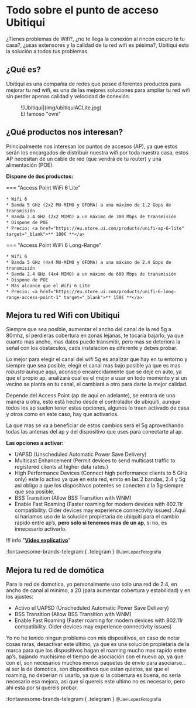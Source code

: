 # Todo sobre el punto de acceso Ubitiqui

¿Tienes problemas de Wifi?, ¿no te llega la conexión al rincón oscuro te tu casa?, ¿usas extensores y la calidad de tu red wifi es pésima?, Ubitiqui esta la solución a todos tus problemas.

## ¿Qué es?

Ubitiqui es una compañía de redes que posee diferentes productos para mejorar tu red wifi, es una de las mejores soluciones para ampliar tu red wifi sin perder apenas calidad y velocidad de conexión.

<figure markdown> 
  ![Ubitiqui](img/ubitiquiACLite.jpg)
  <figcaption>El famoso "ovni"</figcaption>
</figure>

## ¿Qué productos nos interesan?

Principalmente nos interesan los puntos de accesos (AP), ya que estos serán los encargados de distribuir nuestra wifi por toda nuestra casa, estos AP necesitan de un cable de red (que vendrá de tu router) y una alimentación (POE).

**Dispone de dos productos:**

=== "Access Point WiFi 6 Lite"

    * Wifi 6
    * Banda 5 GHz (2x2 MU-MIMO y OFDMA) a una máximo de 1.2 Gbps de transmisión
    * Banda 2.4 GHz (2x2 MIMO) a un máximo de 300 Mbps de transmisión
    * Dispone de POE
    * Precio: <a href="https://eu.store.ui.com/products/unifi-ap-6-lite" target="_blank">** 100€ **</a>
    
=== "Access Point WiFi 6 Long-Range"

    * Wifi 6
    * Banda 5 GHz (4x4 MU-MIMO y OFDMA) a una máximo de 2.4 Gbps de transmisión
    * Banda 2.4 GHz (4x4 MIMO) a un máximo de 600 Mbps de transmisión
    * Dispone de POE
    * Más alcance que el Wifi 6 Lite
    * Precio: <a href="https://eu.store.ui.com/products/unifi-6-long-range-access-point-1" target="_blank">** 150€ **</a>

## Mejora tu red Wifi con Ubitiqui

Siempre que sea posible, aumentar el ancho del canal de la red 5g a 80mhz, si perdieras cobertura en zonas lejanas, te tocaría bajarlo, ya que cuanto mas ancho, mas datos puede transmitir, pero mas se deteriora la señal con los obstaculos, cada instalacion es diferente y debes probar.

Lo mejor para elegir el canal del wifi 5g es analizar que hay en tu entorno y siempre que sea posible, elegir el canal mas bajo posible ya que es mas *robusto* aunque aqui, aconsejo encarecidamente que se deje en auto, ya que el propio ap, analizará cual es el mejor a usar en todo momento y si un vecino se planta en tu canal, el cambiará a otro para darte la mejor calidad.

Depende del Access Point (ap de aqui en adelante), se entrará de una manera u otra, esto está hecho desde el controlador de ubiquiti, aunque todos los ap suelen tener estas opciones, algunos lo traen activado de casa y otros como en este caso, hay que activarlos.

La que mas se va a beneficiar de estos cambios será el 5g aprovechando todas las antenas del ap y del dispositivo que uses para conectarte al ap.

**Las opciones a activar:**

* UAPSD (Unscheduled Automatic Power Save Delivery)
* Multicast Enhancement (Permit devices to send multicast traffic to registered clients at higher data rates.)
* High Performance Devices (Connect high performance clients to 5 GHz only) este lo activo ya que en esta red, emito en  las 2 bandas, 2.4 y 5g asi obligo a que los dispositivos potentes se conecten a la 5g siempre que sea posible.
* BSS Transition (Allow BSS Transition with WNM) 
* Enable Fast Roaming (Faster roaming for modern devices with 802.11r compatibility. Older devices may experience connectivity issues) .Aqui si hariamos uso de la solucion propietaria de ubiquiti para el cambio rapido entre ap’s, **pero solo si tenemos mas de un ap**, si no, es innecesario activarlo.

!!! info "[**Video explicativo**](/videos/MejoraWifi.mov)"

:fontawesome-brands-telegram:{ .telegram } <small>@JaviLopezFotografia</small> 

## Mejora tu red de domótica

Para la red de domotica, yo personalmente uso solo una red de 2.4, en ancho de canal al minimo, a 20 (para aumentar cobertura y estabilidad) y en los ajustes:

* Activo el UAPSD (Unscheduled Automatic Power Save Delivery)
* BSS Transition (Allow BSS Transition with WNM) 
* Enable Fast Roaming (Faster roaming for modern devices with 802.11r compatibility. Older devices may experience connectivity issues)

Yo no he tenido ningun problema con mis dispositivos, en caso de notar cosas raras, desactivar este último, ya que es una solución propietaria de la marca para que los dispositivos hagan el roaming mucho mas rapido entre ap’s, bajando muchisimo el tiempo de asociación con el nuevo ap, ya que con el, son necesarios muchos menos paquetes de envio para asociarse… al ser la de domotica, son dispositivos que estan quietos, asi que el roaming, no deberian ni usarlo, ya que si la cobertura es buena, no seria necesario esa mejora, asi que si quereis este ultimo no es necesario, pero ahi esta por si quereis probar.

:fontawesome-brands-telegram:{ .telegram } <small>@JaviLopezFotografia</small> 